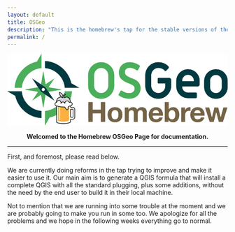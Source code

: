 ```yaml
---
layout: default
title: OSGeo
description: "This is the homebrew's tap for the stable versions of the OSGeo geospatial toolset."
permalink: /
---
```


![](https://github.com/OSGeo/homebrew-osgeo4mac/raw/master/docs/assets/osgeo-logo-brew-rgb.png)

<p align="center"><b>Welcomed to the Homebrew OSGeo Page for documentation.</b></p>

------

First, and foremost, please read below.

We are currently doing reforms in the tap trying to improve and make it easier to use it. Our main aim is to generate a QGIS formula that will install a complete QGIS with all the standard plugging, plus some additions, without the need by the end user to build it in their local machine.

Not to mention that we are running into some trouble at the moment and we are probably going to make you run in some too. We apologize for all the problems and we hope in the following weeks everything go to normal.
